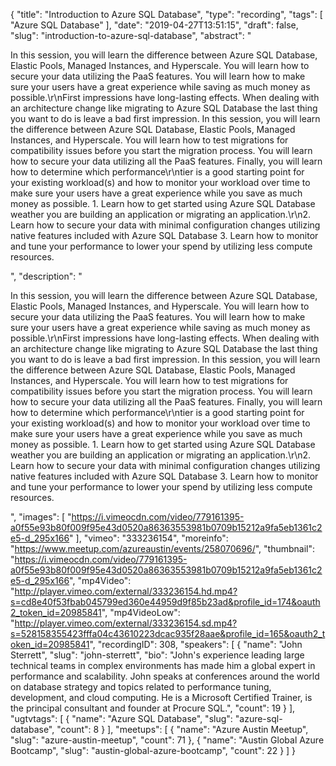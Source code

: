 {
  "title": "Introduction to Azure SQL Database",
  "type": "recording",
  "tags": [
    "Azure SQL Database"
  ],
  "date": "2019-04-27T13:51:15",
  "draft": false,
  "slug": "introduction-to-azure-sql-database",
  "abstract": "<p>In this session, you will learn the difference between Azure SQL Database, Elastic Pools, Managed Instances, and Hyperscale. You will learn how to secure your data utilizing the PaaS features. You will learn how to make sure your users have a great experience while saving as much money as possible.\r\nFirst impressions have long-lasting effects. When dealing with an architecture change like migrating to Azure SQL Database the last thing you want to do is leave a bad first impression. In this session, you will learn the difference between Azure SQL Database, Elastic Pools, Managed Instances, and Hyperscale. You will learn how to test migrations for compatibility issues before you start the migration process. You will learn how to secure your data utilizing all the PaaS features. Finally, you will learn how to determine which performance\r\ntier is a good starting point for your existing workload(s) and how to monitor your workload over time to make sure your users have a great experience while you save as much money as possible. 1. Learn how to get started using Azure SQL Database weather you are building an application or migrating an application.\r\n2. Learn how to secure your data with minimal configuration changes utilizing native features included with Azure SQL Database 3. Learn how to monitor and tune your performance to lower your spend by utilizing less compute resources.</p>",
  "description": "<p>In this session, you will learn the difference between Azure SQL Database, Elastic Pools, Managed Instances, and Hyperscale. You will learn how to secure your data utilizing the PaaS features. You will learn how to make sure your users have a great experience while saving as much money as possible.\r\nFirst impressions have long-lasting effects. When dealing with an architecture change like migrating to Azure SQL Database the last thing you want to do is leave a bad first impression. In this session, you will learn the difference between Azure SQL Database, Elastic Pools, Managed Instances, and Hyperscale. You will learn how to test migrations for compatibility issues before you start the migration process. You will learn how to secure your data utilizing all the PaaS features. Finally, you will learn how to determine which performance\r\ntier is a good starting point for your existing workload(s) and how to monitor your workload over time to make sure your users have a great experience while you save as much money as possible. 1. Learn how to get started using Azure SQL Database weather you are building an application or migrating an application.\r\n2. Learn how to secure your data with minimal configuration changes utilizing native features included with Azure SQL Database 3. Learn how to monitor and tune your performance to lower your spend by utilizing less compute resources.</p>",
  "images": [
    "https://i.vimeocdn.com/video/779161395-a0f55e93b80f009f95e43d0520a86363553981b0709b15212a9fa5eb1361c2e5-d_295x166"
  ],
  "vimeo": "333236154",
  "moreinfo": "https://www.meetup.com/azureaustin/events/258070696/",
  "thumbnail": "https://i.vimeocdn.com/video/779161395-a0f55e93b80f009f95e43d0520a86363553981b0709b15212a9fa5eb1361c2e5-d_295x166",
  "mp4Video": "http://player.vimeo.com/external/333236154.hd.mp4?s=cd8e40f53fbab045799ed360e44959d9f85b23ad&profile_id=174&oauth2_token_id=20985841",
  "mp4VideoLow": "http://player.vimeo.com/external/333236154.sd.mp4?s=528158355423fffa04c43610223dcac935f28aae&profile_id=165&oauth2_token_id=20985841",
  "recordingID": 308,
  "speakers": [
    {
      "name": "John Sterrett",
      "slug": "john-sterrett",
      "bio": "John's experience leading large technical teams in complex environments has made him a global expert in performance and scalability. John speaks at conferences around the world on database strategy and topics related to performance tuning, development, and cloud computing. He is a Microsoft Certified Trainer, is the principal consultant and founder at Procure SQL.",
      "count": 19
    }
  ],
  "ugtvtags": [
    {
      "name": "Azure SQL Database",
      "slug": "azure-sql-database",
      "count": 8
    }
  ],
  "meetups": [
    {
      "name": "Azure Austin Meetup",
      "slug": "azure-austin-meetup",
      "count": 71
    },
    {
      "name": "Austin Global Azure Bootcamp",
      "slug": "austin-global-azure-bootcamp",
      "count": 22
    }
  ]
}